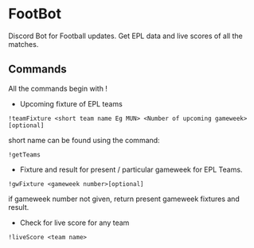 # FootBot 
Discord Bot for Football updates. Get EPL data and live scores of all the matches.

## Commands

All the commands begin with !

- Upcoming fixture of EPL teams

```!teamFixture <short team name Eg MUN> <Number of upcoming gameweek>[optional]```

short name can be found using the command:

```!getTeams```

- Fixture and result for present / particular gameweek for EPL Teams.

```!gwFixture <gameweek number>[optional]```

if gameweek number not given, return present gameweek fixtures and result.

- Check for live score for any team

```!liveScore <team name>```